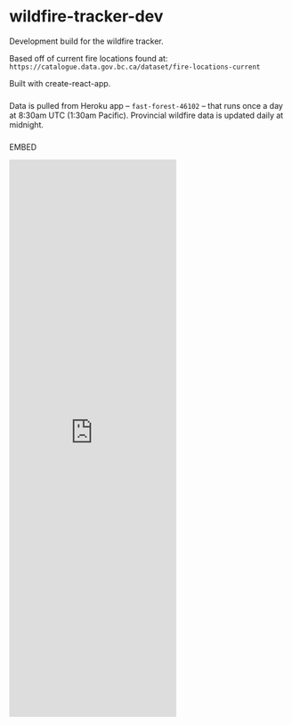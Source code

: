  # wildfire-tracker-dev
Development build for the wildfire tracker.

Based off of current fire locations found at: `https://catalogue.data.gov.bc.ca/dataset/fire-locations-current`

Built with create-react-app.

### 
Data is pulled from Heroku app – `fast-forest-46102` – that runs once a day at 8:30am UTC (1:30am Pacific). Provincial wildfire data is updated daily at midnight.




###
EMBED

<iframe src="https://vs-postmedia.github.io/wildfire-tracker-dev/" frameborder="0" height="1000" scrolling="yes"></iframe>
